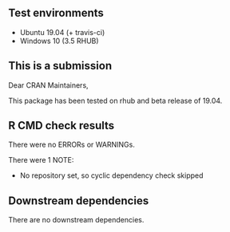 ## Test environments
* Ubuntu 19.04 (+ travis-ci)
* Windows 10 (3.5 RHUB)

## This is a submission
Dear CRAN Maintainers,

This package has been tested on rhub and beta release of 19.04. 

## R CMD check results
There were no ERRORs or WARNINGs. 

There were 1 NOTE:

* No repository set, so cyclic dependency check skipped

## Downstream dependencies
There are no downstream dependencies.

